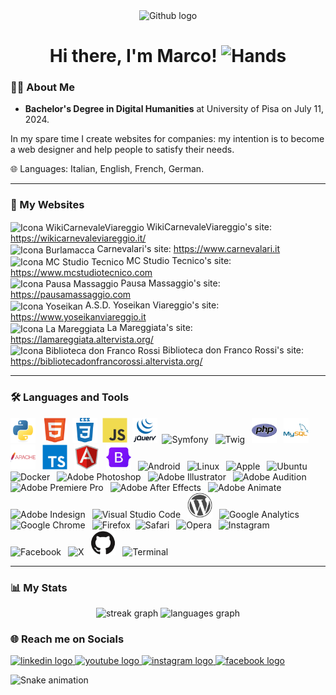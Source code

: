 <!-- **marco00petrucci/marco00petrucci** is a ✨ _special_ ✨ repository because its `README.md` (this file) appears on your GitHub profile.

Here are some ideas to get you started:

- 🔭 I’m currently working on ...
- 🌱 I’m currently learning ...
- 👯 I’m looking to collaborate on ...
- 🤔 I’m looking for help with ...
- 💬 Ask me about ...
- 👯 I’m looking to collaborate on 

- 📫 How to reach me: ...
- 😄 Pronouns: ...
- ⚡ Fun fact: ...
-->

<div align="center">
  <img src="https://media.giphy.com/media/du3J3cXyzhj75IOgvA/giphy.gif" width="100" alt="Github logo"/>
  <h1>Hi there, I'm Marco! <img src="https://media.giphy.com/media/hvRJCLFzcasrR4ia7z/giphy.gif" width="30" alt="Hands" /></h1>
</div>

### :technologist: About Me

<!-- <img src="https://komarev.com/ghpvc/?username=marco00petrucci&style=flat-square&color=blue" alt="profile views"/><br> -->

- **Bachelor's Degree in Digital Humanities** at University of Pisa on July 11, 2024.

In my spare time I create websites for companies: my intention is to become a web designer and help people to satisfy their needs.

🌐 Languages: Italian, English, French, German.

---

### :rocket: My Websites

<img src="https://www.wikicarnevaleviareggio.it/img/icone_sito/apple-touch-icon.png" width="20" align="center" alt="Icona WikiCarnevaleViareggio" /> WikiCarnevaleViareggio's site: https://wikicarnevaleviareggio.it/<br>
<img src="https://www.carnevalari.it/wp-content/uploads/icona%20caricamento%20burlamacca.gif" width="20" align="center"  alt="Icona Burlamacca" /> Carnevalari's site: https://www.carnevalari.it<br>
<img src="https://www.mcstudiotecnico.com/wp-content/uploads/2023/04/icona_sito.png" width="20" align="center"  alt="Icona MC Studio Tecnico" /> MC Studio Tecnico's site: https://www.mcstudiotecnico.com<br>
<img src="https://pausamassaggio.com/wp-content/uploads/2024/08/pittogramma-pausa-massaggio.png" width="20" align="center"  alt="Icona Pausa Massaggio" /> Pausa Massaggio's site: https://pausamassaggio.com<br>
<img src="https://www.yoseikanviareggio.it/wp-content/uploads/2022/10/Logo-Yoseikan.png" width="20" align="center"  alt="Icona Yoseikan" /> A.S.D. Yoseikan Viareggio's site: https://www.yoseikanviareggio.it<br>
<img src="https://lamareggiata.altervista.org/wp-content/uploads/2023/03/Logo-La-Mareggiata.webp" width="20" align="center"  alt="Icona La Mareggiata" /> La Mareggiata's site: https://lamareggiata.altervista.org/<br>
<img src="https://bibliotecadonfrancorossi.altervista.org/wp-content/uploads/2023/05/favicon.png" width="20" align="center"  alt="Icona Biblioteca don Franco Rossi" /> Biblioteca don Franco Rossi's site: https://bibliotecadonfrancorossi.altervista.org/

---

### :hammer_and_wrench: Languages and Tools

<img src="https://github.com/devicons/devicon/blob/master/icons/python/python-original.svg" title="Python" alt="Python" width="40" />&ensp;
<img src="https://github.com/devicons/devicon/blob/master/icons/html5/html5-original.svg" title="HTML5" alt="HTML" width="40" />&nbsp;
<img src="https://github.com/devicons/devicon/blob/master/icons/css3/css3-plain-wordmark.svg" title="CSS3" alt="CSS" width="40" />&nbsp;
<img src="https://github.com/devicons/devicon/blob/master/icons/javascript/javascript-original.svg" title="JavaScript" alt="JavaScript" width="40" />&nbsp;
<img src="https://github.com/devicons/devicon/blob/master/icons/jquery/jquery-original-wordmark.svg" title="JQuery" alt="JQuery" width="40" />&nbsp;
<img src="https://uxwing.com/wp-content/themes/uxwing/download/brands-and-social-media/symfony-icon.png" title="Symfony" alt="Symfony" width="40" />&ensp;
<img src="https://twig.symfony.com/images/logo.png" title="Twig" alt="Twig" width="40" />&ensp;
<img src="https://github.com/devicons/devicon/blob/master/icons/php/php-original.svg" title="PHP" alt="PHP" width="40" />&ensp;
<img src="https://github.com/devicons/devicon/blob/master/icons/mysql/mysql-original-wordmark.svg" title="MySQL" alt="MySQL" width="40" />&nbsp;
<img src="https://github.com/devicons/devicon/blob/master/icons/apache/apache-original-wordmark.svg" title="Apache" alt="Apache" width="40" />&ensp;
<img src="https://github.com/devicons/devicon/blob/master/icons/typescript/typescript-original.svg" title="Typescript" alt="Typescript" width="40" />&ensp;
<img src="https://github.com/devicons/devicon/blob/master/icons/angularjs/angularjs-original.svg" title="Angularjs" alt="Angularjs" width="40" />&ensp;
<img src="https://github.com/devicons/devicon/blob/master/icons/bootstrap/bootstrap-original.svg" title="Bootstrap" alt="Bootstrap" width="40" />&ensp;
<img src="https://upload.wikimedia.org/wikipedia/commons/6/64/Android_logo_2019_%28stacked%29.svg" title="Android" alt="Android" width="40" />&ensp;
<img src="https://upload.wikimedia.org/wikipedia/commons/3/35/Tux.svg" title="Linux" alt="Linux" width="40" height="40" />&ensp;
<img src="https://upload.wikimedia.org/wikipedia/commons/f/fa/Apple_logo_black.svg" title="Apple" alt="Apple" width="40" />&ensp;
<img src="https://rabisankar.co.in/assets/vendors/canonical/CoF-2022.svg" title="Ubuntu" alt="Ubuntu" width="40" height="40" />&nbsp;
<img src="https://www.svgrepo.com/show/349342/docker.svg" title="Docker" alt="Docker" width="40" />&ensp;
<img src="https://upload.wikimedia.org/wikipedia/commons/a/af/Adobe_Photoshop_CC_icon.svg" title="Adobe Photoshop" alt="Adobe Photoshop" width="40" />&ensp;
<img src="https://upload.wikimedia.org/wikipedia/commons/f/fb/Adobe_Illustrator_CC_icon.svg" title="Adobe Illustrator" alt="Adobe Illustrator" width="40" />&ensp;
<img src="https://upload.wikimedia.org/wikipedia/commons/0/0e/Adobe_Audition_CC_icon_%282020%29.svg" title="Adobe Audition" alt="Adobe Audition" width="40" />&ensp;
<img src="https://upload.wikimedia.org/wikipedia/commons/4/40/Adobe_Premiere_Pro_CC_icon.svg" title="Adobe Premiere Pro" alt="Adobe Premiere Pro" width="40" />&ensp;
<img src="https://upload.wikimedia.org/wikipedia/commons/c/cb/Adobe_After_Effects_CC_icon.svg" title="Adobe After Effects" alt="Adobe After Effects" width="40" />&ensp;
<img src="https://upload.wikimedia.org/wikipedia/commons/0/0f/Adobe_Animate_CC_icon_%282020%29.svg" title="Adobe Animate" alt="Adobe Animate" width="40" />&ensp;
<img src="https://upload.wikimedia.org/wikipedia/commons/4/48/Adobe_InDesign_CC_icon.svg" title="Adobe Indesign" alt="Adobe Indesign" width="40" />&ensp;
<img src="https://upload.wikimedia.org/wikipedia/commons/9/9a/Visual_Studio_Code_1.35_icon.svg" title="Visual Studio Code" alt="Visual Studio Code" width="40" />&ensp;
<img src="https://github.com/devicons/devicon/blob/master/icons/wordpress/wordpress-plain.svg" title="Wordpress" alt="Wordpress" width="40" />&ensp;
<img src="https://upload.wikimedia.org/wikipedia/commons/7/77/GAnalytics.svg" title="Google Analytics" alt="Google Analytics" width="40" />&ensp;
<img src="https://upload.wikimedia.org/wikipedia/commons/e/e1/Google_Chrome_icon_%28February_2022%29.svg" title="Google Chrome" alt="Google Chrome" width="40" />&ensp;
<img src="https://upload.wikimedia.org/wikipedia/commons/a/a0/Firefox_logo%2C_2019.svg" title="Firefox" alt="Firefox" width="40" />&nbsp;
<img src="https://upload.wikimedia.org/wikipedia/it/b/b3/Icona_Safari_macOS_Big_Sur.png" title="Safari" alt="Safari" width="40" />&ensp;
<img src="https://upload.wikimedia.org/wikipedia/commons/4/49/Opera_2015_icon.svg" title="Opera" alt="Opera" width="40" />&ensp;
<img src="https://upload.wikimedia.org/wikipedia/commons/9/95/Instagram_logo_2022.svg" title="Instagram" alt="Instagram" width="40" />&ensp;
<img src="https://upload.wikimedia.org/wikipedia/commons/b/b8/2021_Facebook_icon.svg" title="Facebook" alt="Facebook" width="40" />&ensp;
<img src="https://logodownload.org/wp-content/uploads/2023/07/x-corp-logo-0.png" title="X" alt="X" width="40" />&ensp;
<img src="https://github.com/devicons/devicon/blob/master/icons/github/github-original.svg" title="Github" alt="Github" width="40" />&ensp;
<img src="https://upload.wikimedia.org/wikipedia/commons/5/51/Windows_Terminal_logo.svg" title="Terminal" alt="Terminal" width="40" />

---

### 📊 My Stats

<div align="center">
  <img src="https://streak-stats.demolab.com?user=marco00petrucci&locale=en&mode=daily&theme=dracula&hide_border=false&border_radius=5" height="150" alt="streak graph"  />
  <img src="https://github-readme-stats.vercel.app/api/top-langs?username=marco00petrucci&locale=en&hide_title=false&layout=compact&card_width=320&langs_count=5&theme=dracula&hide_border=false" height="150" alt="languages graph"  />
</div>

<!--[![GitHub Streak](http://github-readme-streak-stats.herokuapp.com?user=marco00petrucci&theme=dark&mode=weekly)](https://git.io/streak-stats)&ensp;
[![Top Langs](https://github-readme-stats.vercel.app/api/top-langs/?username=marco00petrucci&layout=compact&langs_count=8&theme=vision-friendly-dark)](https://github.com/anuraghazra/github-readme-stats)
[Anurag's GitHub stats](https://github-readme-stats.vercel.app/api?username=marco00petrucci&show_icons=true&theme=gradient)-->

### 🌐 Reach me on Socials

<div align="left">
  <a href="https://www.linkedin.com/in/marco00petrucci/" target="_blank">
    <img src="https://img.shields.io/static/v1?message=LinkedIn&logo=linkedin&label=&color=0077B5&logoColor=white&labelColor=&style=flat" height="30" alt="linkedin logo"  />
  </a>
  <a href="https://www.youtube.com/@marco00petrucci" target="_blank">
    <img src="https://img.shields.io/static/v1?message=Youtube&logo=youtube&label=&color=FF0000&logoColor=white&labelColor=&style=flat" height="30" alt="youtube logo"  />
  </a>
  <a href="https://www.instagram.com/marco00petrucci" target="_blank">
    <img src="https://img.shields.io/static/v1?message=Instagram&logo=instagram&label=&color=E4405F&logoColor=white&labelColor=&style=flat" height="30" alt="instagram logo"  />
  </a>
  <a href="https://www.facebook.com/marco00petrucci" target="_blank">
    <img src="https://img.shields.io/static/v1?message=Facebook&logo=facebook&label=&color=1877F2&logoColor=white&labelColor=&style=flat" height="30" alt="facebook logo"  />
  </a>
</div>

![Snake animation](https://profile-readme-generator.com/assets/snake.svg)
